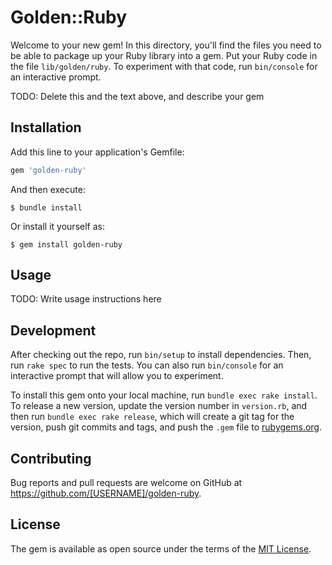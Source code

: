 # Golden::Ruby

Welcome to your new gem! In this directory, you'll find the files you need to be able to package up your Ruby library into a gem. Put your Ruby code in the file `lib/golden/ruby`. To experiment with that code, run `bin/console` for an interactive prompt.

TODO: Delete this and the text above, and describe your gem

## Installation

Add this line to your application's Gemfile:

```ruby
gem 'golden-ruby'
```

And then execute:

    $ bundle install

Or install it yourself as:

    $ gem install golden-ruby

## Usage

TODO: Write usage instructions here

## Development

After checking out the repo, run `bin/setup` to install dependencies. Then, run `rake spec` to run the tests. You can also run `bin/console` for an interactive prompt that will allow you to experiment.

To install this gem onto your local machine, run `bundle exec rake install`. To release a new version, update the version number in `version.rb`, and then run `bundle exec rake release`, which will create a git tag for the version, push git commits and tags, and push the `.gem` file to [rubygems.org](https://rubygems.org).

## Contributing

Bug reports and pull requests are welcome on GitHub at https://github.com/[USERNAME]/golden-ruby.


## License

The gem is available as open source under the terms of the [MIT License](https://opensource.org/licenses/MIT).
